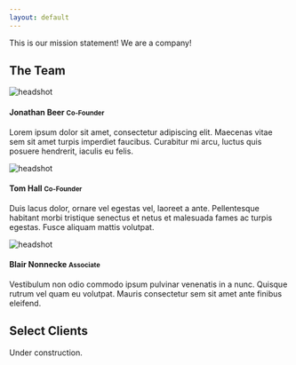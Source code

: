 ```yaml
---
layout: default
---
```

This is our mission statement! We are a company!

## The Team
<div class="media">
  <div class="media-left media-middle">
    <img class="media-object img-circle" src="{{ site.baseurl }}/images/placeholder.png" alt="headshot" />
  </div>
  <div class="media-body">
    <h4 class="media-heading">Jonathan Beer <small><strong>Co-Founder</strong></small></h4>
    <p>
      Lorem ipsum dolor sit amet, consectetur adipiscing elit. Maecenas vitae sem sit amet turpis imperdiet faucibus. Curabitur mi 
      arcu, luctus quis posuere hendrerit, iaculis eu felis.
    </p>
  </div>
</div>
<div class="media">
  <div class="media-left media-middle">
    <img class="media-object img-rounded" src="{{ site.baseurl }}/images/placeholder.png" alt="headshot" />
  </div>
  <div class="media-body">
    <h4 class="media-heading">Tom Hall <small>Co-Founder</small></h4>
    <p>
      Duis lacus dolor, ornare vel egestas vel, laoreet a ante. Pellentesque habitant morbi tristique senectus et netus et malesuada 
      fames ac turpis egestas. Fusce aliquam mattis volutpat.
    </p>
  </div>
</div>
<div class="media">
  <div class="media-left media-middle">
    <img class="media-object img-responsive" src="{{ site.baseurl }}/images/placeholder.png" alt="headshot" />
  </div>
  <div class="media-body">
    <h4 class="media-heading">Blair Nonnecke <small>Associate</small></h4>
    <p>
      Vestibulum non odio commodo ipsum pulvinar venenatis in a nunc. Quisque rutrum vel quam eu volutpat. Mauris consectetur sem sit 
      amet ante finibus eleifend.
    </p>
  </div>
</div>

## Select Clients
Under construction.
